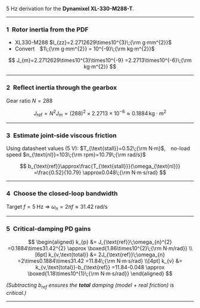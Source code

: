 5 Hz derivation for the **Dynamixel XL-330-M288-T**.

---

### 1 Rotor inertia from the PDF

* XL330-M288 $I_{zz}=2.2712629\times10^{3}\;{\rm g·mm^{2}}$&#x20;
* Convert $1\;{\rm g·mm^{2}} = 10^{-9}\;{\rm kg·m^{2}}$

$$
J_{m}=2.2712629\times10^{3}\times10^{-9}
       =2.2713\times10^{-6}\;{\rm kg·m^{2}}
$$

---

### 2 Reflect inertia through the gearbox

Gear ratio $N=288$

$$
J_{\mathrm{ref}}
  = N^{2} J_{m}
  = (288)^{2}\times 2.2713\times10^{-6}
  \approx 0.1884\,\mathrm{kg\cdot m^{2}}
$$


---

### 3 Estimate joint-side viscous friction

Using datasheet values (5 V): $T_{\text{stall}}=0.52\;{\rm N·m}$, no-load speed $n_{\text{nl}}=103\;{\rm rpm}=10.79\;{\rm rad/s}$

$$
b_{\text{ref}}\approx\frac{T_{\text{stall}}}{\omega_{\text{nl}}}
               =\frac{0.52}{10.79}
               \approx0.048\;{\rm N·m·s/rad}
$$

---

### 4 Choose the closed-loop bandwidth

Target $f=5\;\text{Hz}$ ⇒ $\omega_{n}=2\pi f\approx31.42\;\text{rad/s}$

---

### 5 Critical-damping PD gains

$$
\begin{aligned}
k_{p} &= J_{\text{ref}}\;\omega_{n}^{2}
      =0.1884\times31.42^{2}
      \approx \boxed{1.86\times10^{2}\;{\rm N·m/rad}} \\[6pt]
k_{v,\text{total}} &= 2J_{\text{ref}}\;\omega_{n}
                   =2\times0.1884\times31.42
                   =11.84\;{\rm N·m·s/rad} \\[4pt]
k_{v} &= k_{v,\text{total}}-b_{\text{ref}}
      =11.84-0.048
      \approx \boxed{1.18\times10^{1}\;{\rm N·m·s/rad}}
\end{aligned}
$$

*(Subtracting $b_{\text{ref}}$ ensures the **total** damping (model + real friction) is critical.)*

---
